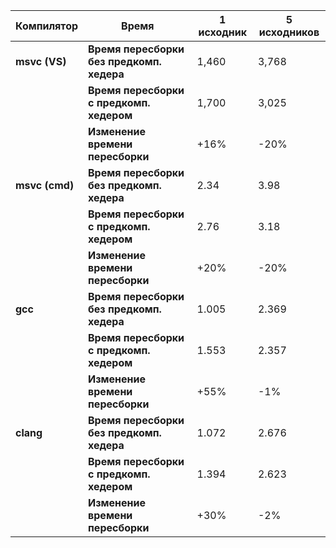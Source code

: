 
| **Компилятор**    | **Время**                                     | **1 исходник** | **5 исходников** |
|-------------------|-----------------------------------------------|----------------|------------------|
| **msvc (VS)**     | **Время пересборки без предкомп. хедера**     | 1,460          | 3,768            |
|                   | **Время пересборки с предкомп. хедером**      | 1,700          | 3,025            |
|                   | **Изменение времени пересборки**              | +16%           | -20%             |
| **msvc (cmd)**    | **Время пересборки без предкомп. хедера**     | 2.34           | 3.98             |
|                   | **Время пересборки с предкомп. хедером**      | 2.76           | 3.18             |
|                   | **Изменение времени пересборки**              | +20%           | -20%             |
| **gcc**           | **Время пересборки без предкомп. хедера**     | 1.005          | 2.369            |
|                   | **Время пересборки с предкомп. хедером**      | 1.553          | 2.357            |
|                   | **Изменение времени пересборки**              | +55%           | -1%              |
| **clang**         | **Время пересборки без предкомп. хедера**     | 1.072          | 2.676            | 
|                   | **Время пересборки с предкомп. хедером**      | 1.394          | 2.623            |
|                   | **Изменение времени пересборки**              | +30%           | -2%              |
